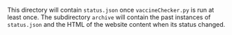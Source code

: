 This directory will contain `status.json` once `vaccineChecker.py` is run at least once.   The subdirectory `archive` will contain the past instances of `status.json` and the HTML of the website content when its status changed.

